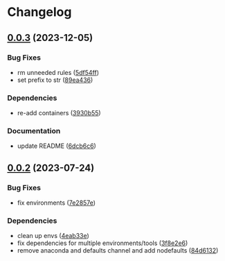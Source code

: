 # Changelog

## [0.0.3](https://github.com/RIVM-bioinformatics/juno-snp/compare/v0.0.2...v0.0.3) (2023-12-05)


### Bug Fixes

* rm unneeded rules ([5df54ff](https://github.com/RIVM-bioinformatics/juno-snp/commit/5df54ff9307d561f3ecbd267eeca69425ab1531c))
* set prefix to str ([89ea436](https://github.com/RIVM-bioinformatics/juno-snp/commit/89ea4361b912ea6d419e3944b151a3e74952dabb))


### Dependencies

* re-add containers ([3930b55](https://github.com/RIVM-bioinformatics/juno-snp/commit/3930b5539edd4824d956770faae94b75236345c3))


### Documentation

* update README ([6dcb6c6](https://github.com/RIVM-bioinformatics/juno-snp/commit/6dcb6c60b7235c041ced7803935e328bc854cf5e))

## [0.0.2](https://github.com/RIVM-bioinformatics/juno-snp/compare/v0.0.1...v0.0.2) (2023-07-24)


### Bug Fixes

* fix environments ([7e2857e](https://github.com/RIVM-bioinformatics/juno-snp/commit/7e2857e2b17e61c276841c79bcd95cbe02aacb28))


### Dependencies

* clean up envs ([4eab33e](https://github.com/RIVM-bioinformatics/juno-snp/commit/4eab33e53c19bfd4cd49b6d118df84ea660c8fbe))
* fix dependencies for multiple environments/tools ([3f8e2e6](https://github.com/RIVM-bioinformatics/juno-snp/commit/3f8e2e641d7ae812dd98338a8d67ef64ea474156))
* remove anaconda and defaults channel and add nodefaults ([84d6132](https://github.com/RIVM-bioinformatics/juno-snp/commit/84d6132fbf8084f4fefc2f28181d834c5204c975))
